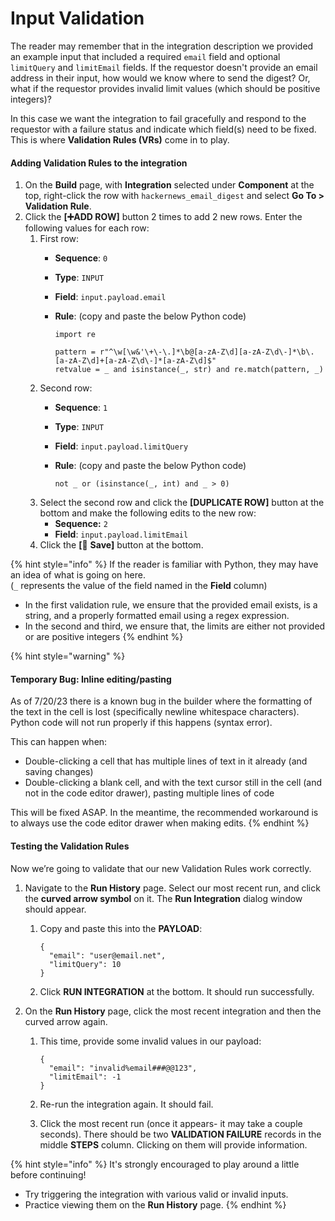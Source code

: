 # Input Validation

The reader may remember that in the integration description we provided an example input that included a required `email` field and optional `limitQuery` and `limitEmail` fields. If the requestor doesn't provide an email address in their input, how would we know where to send the digest? Or, what if the requestor provides invalid limit values (which should be positive integers)?

In this case we want the integration to fail gracefully and respond to the requestor with a failure status and indicate which field(s) need to be fixed. This is where **Validation Rules (VRs)** come in to play.

#### Adding Validation Rules to the integration <a href="#step2-inputvalidation-addingvalidationrulestotheintegration" id="step2-inputvalidation-addingvalidationrulestotheintegration"></a>

1. On the **Build** page, with **Integration** selected under **Component** at the top, right-click the row with `hackernews_email_digest` and select **Go To > Validation Rule**.
2. Click the **\[➕ADD ROW]** button 2 times to add 2 new rows. Enter the following values for each row:
   1. First row:
      * **Sequence**: `0`
      * **Type**: `INPUT`
      * **Field**: `input.payload.email`
      *   **Rule**: (copy and paste the below Python code)

          ```
          import re

          pattern = r"^\w[\w&'\+\-\.]*\b@[a-zA-Z\d][a-zA-Z\d\-]*\b\.[a-zA-Z\d]+[a-zA-Z\d\-]*[a-zA-Z\d]$"
          retvalue = _ and isinstance(_, str) and re.match(pattern, _)
          ```
   2. Second row:
      * **Sequence**: `1`
      * **Type**: `INPUT`
      * **Field**: `input.payload.limitQuery`
      *   **Rule**: (copy and paste the below Python code)

          ```
          not _ or (isinstance(_, int) and _ > 0)
          ```
   3. Select the second row and click the **\[DUPLICATE ROW]** button at the bottom and make the following edits to the new row:
      * **Sequence:** `2`
      * **Field**: `input.payload.limitEmail`
   4. Click the **\[**💾 **Save]** button at the bottom.

{% hint style="info" %}
If the reader is familiar with Python, they may have an idea of what is going on here.\
(`_` represents the value of the field named in the **Field** column)

* In the first validation rule, we ensure that the provided email exists, is a string, and a properly formatted email using a regex expression.
* In the second and third, we ensure that, the limits are either not provided or are positive integers
{% endhint %}

{% hint style="warning" %}
#### Temporary Bug: Inline editing/pasting <a href="#step2-inputvalidation-temporarybug-inlineediting-pasting" id="step2-inputvalidation-temporarybug-inlineediting-pasting"></a>

As of 7/20/23 there is a known bug in the builder where the formatting of the text in the cell is lost (specifically newline whitespace characters). Python code will not run properly if this happens (syntax error).

This can happen when:

* Double-clicking a cell that has multiple lines of text in it already (and saving changes)
* Double-clicking a blank cell, and with the text cursor still in the cell (and not in the code editor drawer), pasting multiple lines of code

This will be fixed ASAP. In the meantime, the recommended workaround is to always use the code editor drawer when making edits.
{% endhint %}

#### Testing the Validation Rules <a href="#step2-inputvalidation-testingthevalidationrules" id="step2-inputvalidation-testingthevalidationrules"></a>

Now we’re going to validate that our new Validation Rules work correctly.

1. Navigate to the **Run History** page. Select our most recent run, and click the **curved arrow symbol** on it. The **Run Integration** dialog window should appear.
   1.  Copy and paste this into the **PAYLOAD**:

       ```
       {
         "email": "user@email.net",
         "limitQuery": 10
       }
       ```
   2. Click **RUN INTEGRATION** at the bottom. It should run successfully.
2. On the **Run History** page, click the most recent integration and then the curved arrow again.
   1.  This time, provide some invalid values in our payload:

       ```
       {
         "email": "invalid%email###@@123",
         "limitEmail": -1
       }
       ```
   2. Re-run the integration again. It should fail.
   3. Click the most recent run (once it appears- it may take a couple seconds). There should be two **VALIDATION FAILURE** records in the middle **STEPS** column. Clicking on them will provide information.

{% hint style="info" %}
It's strongly encouraged to play around a little before continuing!&#x20;

* Try triggering the integration with various valid or invalid inputs.
* Practice viewing them on the **Run History** page.
{% endhint %}

